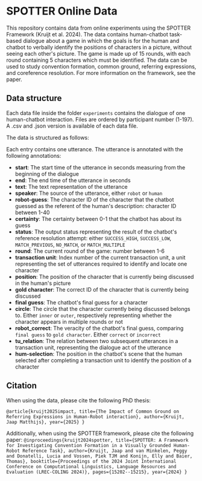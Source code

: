 # SPOTTER Online Data
This repository contains data from online experiments using the SPOTTER Framework (Kruijt et al. 2024). The data contains human-chatbot task-based dialogue about a game in which the goals is for the human and chatbot to verbally identify the positions of characters in a picture, without seeing each other's picture. The game is made up of 15 rounds, with each round containing 5 characters which must be identified. The data can be used to study convention formation, common ground, referring expressions, and coreference resolution. For more information on the framework, see the paper.

## Data structure

Each data file inside the folder `experiments` contains the dialogue of one human-chatbot interaction. Files are ordered by participant number (1-197). A .csv and .json version is available of each data file.

The data is structured as follows:

Each entry contains one utterance. The utterance is annotated with the following annotations:
- **start**: The start time of the utterance in seconds measuring from the beginning of the dialogue
- **end**: The end time of the utterance in seconds
- **text**: The text representation of the utterance
- **speaker**: The source of the utterance, either `robot` or `human`
- **robot-guess**: The character ID of the character that the chatbot guessed as the referent of the human's description: character ID between 1-40
- **certainty**: The certainty between 0-1 that the chatbot has about its guess
- **status**: The output status representing the result of the chatbot's reference resolution attempt: either `SUCCESS_HIGH`, `SUCCESS_LOW`, `MATCH_PREVIOUS`, `NO_MATCH`, or `MATCH_MULTIPLE`
- **round**: The current round of the game: number between 1-6
- **transaction unit**: Index number of the current transaction unit, a unit representing the set of utterances required to identify and locate one character
- **position**: The position of the character that is currently being discussed in the human's picture
- **gold character**: The correct ID of the character that is currently being discussed
- **final guess**: The chatbot's final guess for a character
- **circle**: The circle that the character currently being discussed belongs to. Either `inner` or `outer`, respectively representing whether the character appears in multiple rounds or not
- **robot_correct**: The veracity of the chatbot's final guess, comparing `final guess` to `gold character`. Either `correct` or `incorrect`
- **tu_relation**: The relation between two subsequent utterances in a transaction unit, representing the dialogue act of the utterance
- **hum-selection**: The position in the chatbot's scene that the human selected after completing a transaction unit to identify the position of a character

## Citation
When using the data, please cite the following PhD thesis:

`@article{kruijt2025impact,
  title={The Impact of Common Ground on Referring Expressions in Human-Robot interaction},
  author={Kruijt, Jaap Matthijs},
  year={2025}
}`

Additionally, when using the SPOTTER framework, please cite the following paper:
`@inproceedings{kruijt2024spotter,
  title={SPOTTER: A Framework for Investigating Convention Formation in a Visually Grounded Human-Robot Reference Task},
  author={Kruijt, Jaap and van Minkelen, Peggy and Donatelli, Lucia and Vossen, Piek TJM and Konijn, Elly and Baier, Thomas},
  booktitle={Proceedings of the 2024 Joint International Conference on Computational Linguistics, Language Resources and Evaluation (LREC-COLING 2024)},
  pages={15202--15215},
  year={2024}
}`
